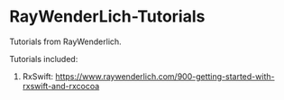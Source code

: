 # RayWenderLich-Tutorials
Tutorials from RayWenderlich.

Tutorials included: 
1. RxSwift: https://www.raywenderlich.com/900-getting-started-with-rxswift-and-rxcocoa
